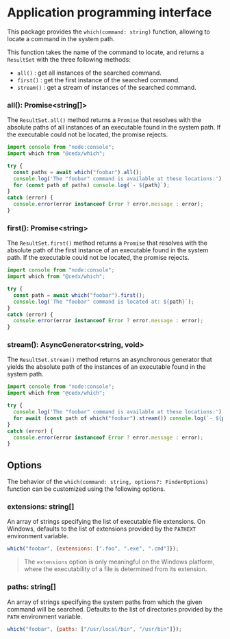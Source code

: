 # Application programming interface
This package provides the `which(command: string)` function, allowing to locate a command in the system path.

This function takes the name of the command to locate, and returns a `ResultSet` with the three following methods:

- `all()` : get all instances of the searched command.
- `first()` : get the first instance of the searched command.
- `stream()` : get a stream of instances of the searched command.

### **all()**: Promise&lt;string[]&gt;
The `ResultSet.all()` method returns a `Promise` that resolves with the absolute paths of all instances of an executable found in the system path.
If the executable could not be located, the promise rejects.

```js
import console from "node:console";
import which from "@cedx/which";

try {
  const paths = await which("foobar").all();
  console.log('The "foobar" command is available at these locations:');
  for (const path of paths) console.log(`- ${path}`);
}
catch (error) {
  console.error(error instanceof Error ? error.message : error);
}
```

### **first()**: Promise&lt;string&gt;
The `ResultSet.first()` method returns a `Promise` that resolves with the absolute path of the first instance of an executable found in the system path.
If the executable could not be located, the promise rejects.

```js
import console from "node:console";
import which from "@cedx/which";

try {
  const path = await which("foobar").first();
  console.log(`The "foobar" command is located at: ${path}`);
}
catch (error) {
  console.error(error instanceof Error ? error.message : error);
}
```

### **stream()**: AsyncGenerator&lt;string, void&gt;
The `ResultSet.stream()` method returns an asynchronous generator that yields the absolute path of the instances of an executable found in the system path.

```js
import console from "node:console";
import which from "@cedx/which";

try {
  console.log('The "foobar" command is available at these locations:');
  for await (const path of which("foobar").stream()) console.log(`- ${path}`);
}
catch (error) {
  console.error(error instanceof Error ? error.message : error);
}
```

## Options
The behavior of the `which(command: string, options?: FinderOptions)` function can be customized using the following options.

### **extensions**: string[]
An array of strings specifying the list of executable file extensions.
On Windows, defaults to the list of extensions provided by the `PATHEXT` environment variable.

```js
which("foobar", {extensions: [".foo", ".exe", ".cmd"]});
```

> The `extensions` option is only meaningful on the Windows platform, where the executability of a file is determined from its extension.

### **paths**: string[]
An array of strings specifying the system paths from which the given command will be searched.
Defaults to the list of directories provided by the `PATH` environment variable.

```js
which("foobar", {paths: ["/usr/local/bin", "/usr/bin"]});
```
